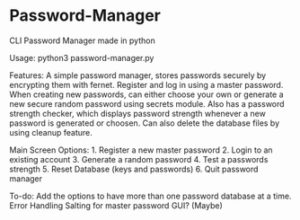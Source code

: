 # Password-Manager
CLI Password Manager made in python

Usage:
    python3 password-manager.py

Features:
    A simple password manager, stores passwords securely by encrypting them with fernet.
    Register and log in using a master password.
    When creating new passwords, can either choose your own or generate a new secure random password using secrets module.
    Also has a password strength checker, which displays password strength whenever a new password is generated or choosen.
    Can also delete the database files by using cleanup feature.

Main Screen Options:
    1. Register a new master password
    2. Login to an existing account
    3. Generate a random password
    4. Test a passwords strength
    5. Reset Database (keys and passwords)
    6. Quit password manager

To-do:
    Add the options to have more than one password database at a time.
    Error Handling
    Salting for master password
    GUI? (Maybe)

